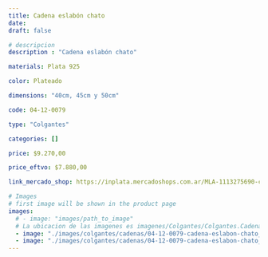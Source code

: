 ```yaml
---
title: Cadena eslabón chato
date: 
draft: false

# descripcion
description : "Cadena eslabón chato"

materials: Plata 925

color: Plateado

dimensions: "40cm, 45cm y 50cm"

code: 04-12-0079

type: "Colgantes"

categories: []

price: $9.270,00

price_eftvo: $7.880,00

link_mercado_shop: https://inplata.mercadoshops.com.ar/MLA-1113275690-cadena-de-plata-eslabón-chato-_JM

# Images
# first image will be shown in the product page
images:
  # - image: "images/path_to_image"
  # La ubicacion de las imagenes es imagenes/Colgantes/Colgantes.Cadenas/04-12-0079-cadena-eslabon-chato
  - image: "./images/colgantes/cadenas/04-12-0079-cadena-eslabon-chato_a.JPG"
  - image: "./images/colgantes/cadenas/04-12-0079-cadena-eslabon-chato_b.JPG"
---
```

